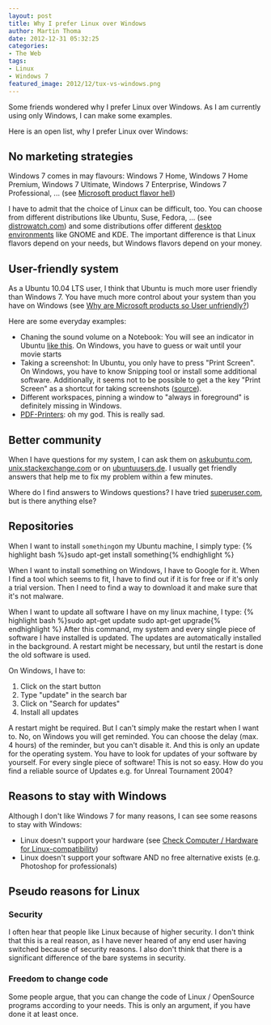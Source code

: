 ```yaml
---
layout: post
title: Why I prefer Linux over Windows
author: Martin Thoma
date: 2012-12-31 05:32:25
categories: 
- The Web
tags: 
- Linux
- Windows 7
featured_image: 2012/12/tux-vs-windows.png
---
```

Some friends wondered why I prefer Linux over Windows. As I am currently using only Windows, I can make some examples.

Here is an open list, why I prefer Linux over Windows:

<h2>No marketing strategies</h2>
Windows 7 comes in may flavours: Windows 7 Home, Windows 7 Home Premium, Windows 7 Ultimate, Windows 7 Enterprise, Windows 7 Professional, ... (see <a href="../microsoft-product-flavor-hell/">Microsoft product flavor hell</a>)

I have to admit that the choice of Linux can be difficult, too. You can choose from different distributions like Ubuntu, Suse, Fedora, ... (see <a href="http://distrowatch.com/dwres.php?resource=major">distrowatch.com</a>) and some distributions offer different <a href="http://en.wikipedia.org/wiki/Comparison_of_X_Window_System_desktop_environments">desktop environments</a> like GNOME and KDE. The important difference is that Linux flavors depend on your needs, but Windows flavors depend on your money.

<h2>User-friendly system</h2>
As a Ubuntu 10.04 LTS user, I think that Ubuntu is much more user friendly than Windows 7. You have much more control about your system than you have on Windows (see <a href="../why-are-microsoft-products-so-user-unfriendly/">Why are Microsoft products so User unfriendly?</a>)

Here are some everyday examples:
<ul>
  <li>Chaning the sound volume on a Notebook: You will see an indicator in Ubuntu <a href="http://www.markshuttleworth.com/wp-content/uploads/2009/02/notify-osd-screenshot.png">like this</a>. On Windows, you have to guess or wait until your movie starts</li>
  <li>Taking a screenshot: In Ubuntu, you only have to press "Print Screen". On Windows, you have to know Snipping tool or install some additional software. Additionally, it seems not to be possible to get a the key "Print Screen" as a shortcut for taking screenshots (<a href="http://superuser.com/q/524357/64857">source</a>).</li>
  <li>Different workspaces, pinning a window to "always in foreground" is definitely missing in Windows.</li>
  <li><a href="../pdf-printing-on-windows-7/">PDF-Printers</a>: oh my god. This is really sad.</li>
</ul>

<h2>Better community</h2>
When I have questions for my system, I can ask them on <a href="http://askubuntu.com/users/10425/moose?tab=questions">askubuntu.com</a>, <a href="http://unix.stackexchange.com/users/4784/moose?tab=questions">unix.stackexchange.com</a> or on <a href="http://forum.ubuntuusers.de/">ubuntuusers.de</a>. I usually get friendly answers that help me to fix my problem within a few minutes.

Where do I find answers to Windows questions? I have tried <a href="http://superuser.com/users/64857/moose?tab=questions">superuser.com</a>, but is there anything else?

<h2>Repositories</h2>
When I want to install <code>something</code>on my Ubuntu machine, I simply type:
{% highlight bash %}sudo apt-get install something{% endhighlight %}

When I want to install something on Windows, I have to Google for it. When I find a tool which seems to fit, I have to find out if it is for free or if it's only a trial version. Then I need to find a way to download it and make sure that it's not malware. 

When I want to update all software I have on my linux machine, I type:
{% highlight bash %}sudo apt-get update
sudo apt-get upgrade{% endhighlight %}
After this command, my system and every single piece of software I have installed is updated. The updates are automatically installed in the background. A restart might be necessary, but until the restart is done the old software is used.

On Windows, I have to:
<ol>
  <li>Click on the start button</li>
  <li>Type "update" in the search bar</li>
  <li>Click on "Search for updates"</li>
  <li>Install all updates</li>
</ol>
A restart might be required. But I can't simply make the restart when I want to. No, on Windows you will get reminded. You can choose the delay (max. 4 hours) of the reminder, but you can't disable it.
And this is only an update for the operating system. You have to look for updates of your software by yourself. For every single piece of software! This is not so easy. How do you find a reliable source of Updates e.g. for Unreal Tournament 2004?

<h2>Reasons to stay with Windows</h2>
Although I don't like Windows 7 for many reasons, I can see some reasons to stay with Windows:
<ul>
  <li>Linux doesn't support your hardware (see <a href="../check-computer-hardware-for-linux-compatibility/">Check Computer / Hardware for Linux-compatibility</a>)</li>
  <li>Linux doesn't support your software AND no free alternative exists (e.g. Photoshop for professionals)</li>
</ul>

<h2>Pseudo reasons for Linux</h2>
<h3>Security</h3>
I often hear that people like Linux because of higher security. I don't think that this is a real reason, as I have never heared of any end user having switched because of security reasons. I also don't think that there is a significant difference of the bare systems in security.

<h3>Freedom to change code</h3>
Some people argue, that you can change the code of Linux / OpenSource programs according to your needs. This is only an argument, if you have done it at least once.
